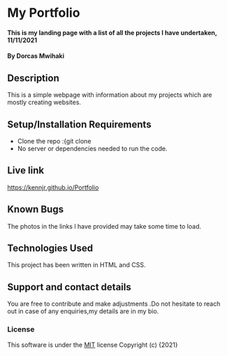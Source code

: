 # My Portfolio
#### This is my landing page with a list of all the projects l have undertaken, 11/11/2021
#### By **Dorcas Mwihaki**
## Description
This is a simple webpage with information about my projects which are mostly creating websites.
## Setup/Installation Requirements
* Clone the repo :{git clone 
* No server or dependencies needed to run the code.
## Live link
https://kennjr.github.io/Portfolio
## Known Bugs
The photos in the links l have provided may take some time to load.
## Technologies Used
This project has been written in HTML and CSS.
## Support and contact details
You are free to contribute and make adjustments .Do not hesitate to reach out in case of any enquiries,my details are in my bio.
### License
This software is under the [MIT](LICENSE) license
Copyright (c) {2021} 